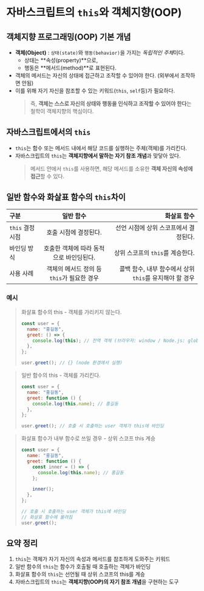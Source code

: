 # 자바스크립트의 `this`와 객체지향(OOP)

## 객체지향 프로그래밍(OOP) 기본 개념

- **객체(Object)** : `상태(state)`와 `행동(behavior)`을 가지는 *독립적인 주체*이다.
  - 상태는 **속성(property)**으로,
  - 행동은 **메서드(method)**로 표현된다.
- 객체의 메서드는 자신의 상태에 접근하고 조작할 수 있어야 한다. (외부에서 조작하면 안됨)
- 이를 위해 자기 자신을 참조할 수 있는 키워드(`this`, `self`등)가 필요하다.
  > 즉, **객체는 스스로 자신의 상태와 행동을 인식하고 조작할 수 있어야 한다**는 철학이 객체지향의 핵심이다.

## 자바스크립트에서의 `this`

- `this`는 함수 또는 메서드 내에서 해당 코드를 실행하는 주체(객체)를 가리킨다.
- 자바스크립트의 `this`는 **객체지향에서 말하는 자기 참조 개념**과 맞닿아 있다.
  > 메서드 안에서 `this`를 사용하면, 해당 메서드를 소유한 **객체 자신의 속성에 접근**할 수 있다.

## 일반 함수와 화살표 함수의 `this`차이

| 구분             |                 일반 함수                  |                                             화살표 함수 |
| :--------------- | :----------------------------------------: | ------------------------------------------------------: |
| `this` 결정 시점 |           호출 시점에 결정된다.            |                   선언 시점에 상위 스코프에서 결정된다. |
| 바인딩 방식      |  호출한 객체에 따라 동적으로 바인딩된다.   |                        상위 스코프의 `this`를 계승한다. |
| 사용 사례        | 객체의 메서드 정의 등 `this`가 필요한 경우 | 콜백 함수, 내부 함수에서 상위 `this`를 유지해야 할 경우 |

### 예시

> 화살표 함수의 this - 객체를 가리키지 않는다.
>
> ```javascript
> const user = {
>   name: "홍길동",
>   greet: () => {
>     console.log(this); // 전역 객체 (브라우저: window / Node.js: global)
>   },
> };
>
> user.greet(); // {} (node 환경에서 실행)
> ```

> 일반 함수의 this - 객체를 가리킨다.
>
> ```javascript
> const user = {
>   name: "홍길동",
>   greet: function () {
>     console.log(this.name); // 홍길동
>   },
> };
>
> user.greet(); // 호출 시 호출하는 user 객체가 this에 바인딩
> ```

> 화살표 함수가 내부 함수로 쓰일 경우 - 상위 스코프 this 계승
>
> ```javascript
> const user = {
>   name: "홍길동",
>   greet: function () {
>     const inner = () => {
>       console.log(this.name); // 홍길동
>     };
>
>     inner();
>   },
> };
>
> // 호출 시 호출하는 user 객체가 this에 바인딩
> // 화살표 함수에 물려짐
> user.greet();
> ```

## 요약 정리

1. `this`는 객체가 자기 자신의 속성과 메서드를 참조하게 도와주는 키워드
2. 일반 함수의 `this`는 함수가 호출될 때 호출하는 객체가 바인딩
3. 화살표 함수의 `this`는 선언될 때 상위 스코프의 this를 계승
4. 자바스크립트의 `this`는 **객체지향(OOP)의 자기 참조 개념**을 구현하는 도구
